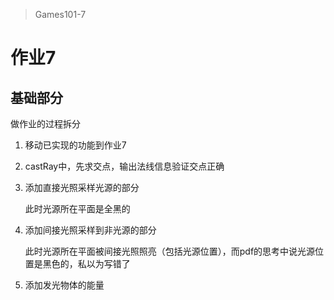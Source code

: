 > Games101-7

# 作业7

## 基础部分

做作业的过程拆分

1. 移动已实现的功能到作业7

2. castRay中，先求交点，输出法线信息验证交点正确

3. 添加直接光照采样光源的部分

   此时光源所在平面是全黑的

4. 添加间接光照采样到非光源的部分

   此时光源所在平面被间接光照照亮（包括光源位置），而pdf的思考中说光源位置是黑色的，私以为写错了

5. 添加发光物体的能量
